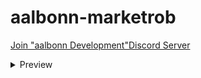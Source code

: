 # aalbonn-marketrob


<a href="https://discord.gg/M6Wd6bHhXE">Join "aalbonn Development"Discord Server</a>

<details>
<summary>Preview</summary>
   <a href="https://www.youtube.com/watch?v=-53uNdYNbtIE">Preview</a>
</details>
